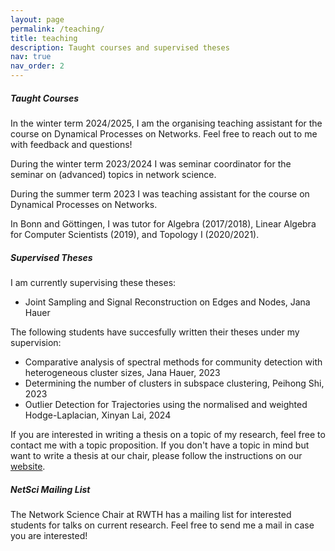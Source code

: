 ```yaml
---
layout: page
permalink: /teaching/
title: teaching
description: Taught courses and supervised theses
nav: true
nav_order: 2
---
```


##### Taught Courses
In the winter term 2024/2025, I am the organising teaching assistant for the course on Dynamical Processes on Networks. Feel free to reach out to me with feedback and questions!

During the winter term 2023/2024 I was seminar coordinator for the seminar on (advanced) topics in network science.

During the summer term 2023 I was teaching assistant for the course on Dynamical Processes on Networks.

In Bonn and Göttingen, I was tutor for Algebra (2017/2018), Linear Algebra for Computer Scientists (2019), and Topology I (2020/2021).

##### Supervised Theses
I am currently supervising these theses:
<ul>
    <li> Joint Sampling and Signal Reconstruction on Edges and Nodes, Jana Hauer</li>
</ul>
The following students have succesfully written their theses under my supervision:
<ul>
    <li> Comparative analysis of spectral methods for community detection with heterogeneous cluster sizes, Jana Hauer, 2023</li>
    <li> Determining the number of clusters in subspace clustering, Peihong Shi, 2023</li>
    <li> Outlier Detection for Trajectories using the normalised and weighted Hodge-Laplacian, Xinyan Lai, 2024</li>
</ul>

If you are interested in writing a thesis on a topic of my research, feel free to contact me with a topic proposition. If you don't have a topic in mind but want to write a thesis at our chair, please follow the instructions on our <a href='https://www.netsci.rwth-aachen.de/cms/netsci/Studium/~lzyay/research-papers-and-theses/lidx/1/'>website</a>.

##### NetSci Mailing List

The Network Science Chair at RWTH has a mailing list for interested students for talks on current research. Feel free to send me a mail in case you are interested!